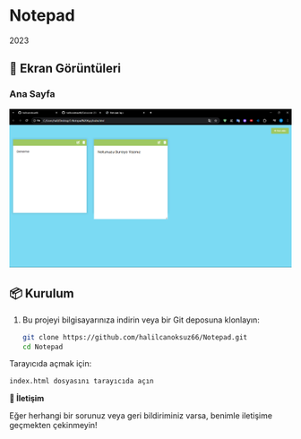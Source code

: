 # Notepad
 2023

## 📸 Ekran Görüntüleri

### Ana Sayfa
![Ana Sayfa](screenshots/Image.png)

## 📦 Kurulum

1. Bu projeyi bilgisayarınıza indirin veya bir Git deposuna klonlayın:
   ```bash
   git clone https://github.com/halilcanoksuz66/Notepad.git
   cd Notepad

Tarayıcıda açmak için:

```sh
index.html dosyasını tarayıcıda açın
```

**📩 İletişim**

Eğer herhangi bir sorunuz veya geri bildiriminiz varsa, benimle iletişime geçmekten çekinmeyin!
